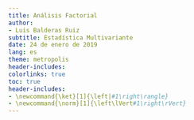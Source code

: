 ```yaml
---
title: Análisis Factorial
author: 
- Luis Balderas Ruiz
subtitle: Estadística Multivariante
date: 24 de enero de 2019
lang: es
theme: metropolis
header-includes:
colorlinks: true
toc: true
header-includes:
- \newcommand{\ket}[1]{\left|#1\right\rangle}
- \newcommand{\norm}[1]{\left\lVert#1\right\rVert}
---
```

